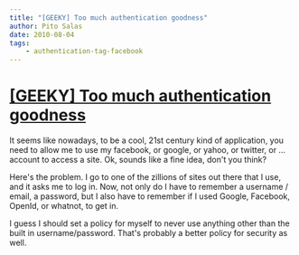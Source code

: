 ```yaml
---
title: "[GEEKY] Too much authentication goodness"
author: Pito Salas
date: 2010-08-04
tags:
    - authentication-tag-facebook
---
```

# [[GEEKY] Too much authentication goodness](None)




It seems like nowadays, to be a cool, 21st century kind of application, you
need to allow me to use my facebook, or google, or yahoo, or twitter, or …
account to access a site. Ok, sounds like a fine idea, don't you think?

Here's the problem. I go to one of the zillions of sites out there that I use,
and it asks me to log in. Now, not only do I have to remember a username /
email, a password, but I also have to remember if I used Google, Facebook,
OpenId, or whatnot, to get in.

I guess I should set a policy for myself to never use anything other than the
built in username/password. That's probably a better policy for security as
well.



